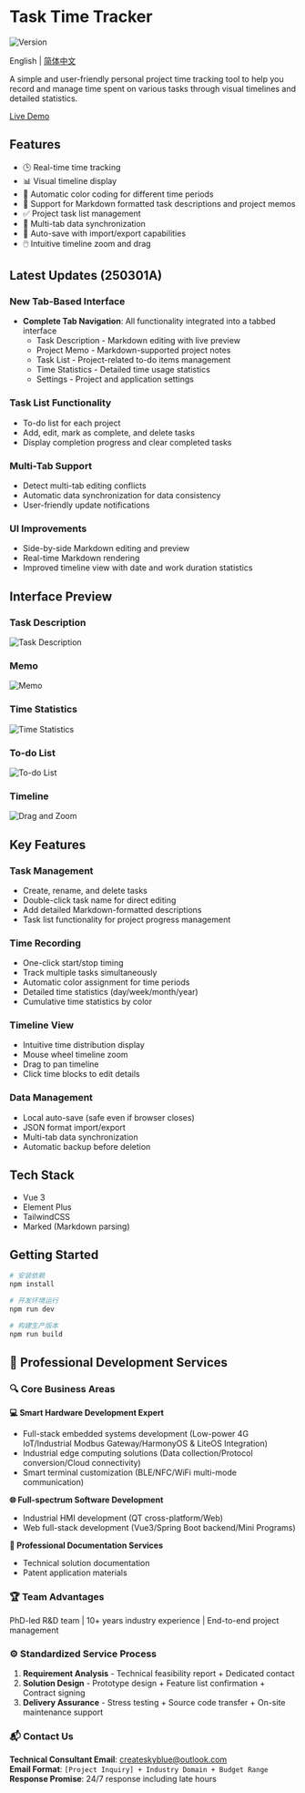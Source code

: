 # Task Time Tracker

![Version](https://img.shields.io/badge/version-250301A-blue)

English | [简体中文](README_CN.md)

A simple and user-friendly personal project time tracking tool to help you record and manage time spent on various tasks through visual timelines and detailed statistics.

[Live Demo](https://createskyblue.github.io/Task-Time-Tracker/)

## Features

- 🕒 Real-time time tracking
- 📊 Visual timeline display
- 🎨 Automatic color coding for different time periods
- 📝 Support for Markdown formatted task descriptions and project memos
- ✅ Project task list management
- 🔄 Multi-tab data synchronization
- 💾 Auto-save with import/export capabilities
- 🖱️ Intuitive timeline zoom and drag

## Latest Updates (250301A)

### New Tab-Based Interface
- **Complete Tab Navigation**: All functionality integrated into a tabbed interface
  - Task Description - Markdown editing with live preview
  - Project Memo - Markdown-supported project notes
  - Task List - Project-related to-do items management
  - Time Statistics - Detailed time usage statistics
  - Settings - Project and application settings

### Task List Functionality
- To-do list for each project
- Add, edit, mark as complete, and delete tasks
- Display completion progress and clear completed tasks

### Multi-Tab Support
- Detect multi-tab editing conflicts
- Automatic data synchronization for data consistency
- User-friendly update notifications

### UI Improvements
- Side-by-side Markdown editing and preview
- Real-time Markdown rendering
- Improved timeline view with date and work duration statistics

## Interface Preview

### Task Description
![Task Description](./img/任务描述.png)

### Memo
![Memo](./img/备忘录.png)

### Time Statistics
![Time Statistics](./img/时间统计.png)

### To-do List
![To-do List](./img/代办事项.png)

### Timeline
![Drag and Zoom](./img/PixPin_2025-02-20_08-10-45.gif)

## Key Features

### Task Management
- Create, rename, and delete tasks
- Double-click task name for direct editing
- Add detailed Markdown-formatted descriptions
- Task list functionality for project progress management

### Time Recording
- One-click start/stop timing
- Track multiple tasks simultaneously
- Automatic color assignment for time periods
- Detailed time statistics (day/week/month/year)
- Cumulative time statistics by color

### Timeline View
- Intuitive time distribution display
- Mouse wheel timeline zoom
- Drag to pan timeline
- Click time blocks to edit details

### Data Management
- Local auto-save (safe even if browser closes)
- JSON format import/export
- Multi-tab data synchronization
- Automatic backup before deletion

## Tech Stack

- Vue 3
- Element Plus
- TailwindCSS
- Marked (Markdown parsing)

## Getting Started

```bash
# 安装依赖
npm install

# 开发环境运行
npm run dev

# 构建生产版本
npm run build

```

## 🚀 Professional Development Services

### 🔍 Core Business Areas

**💻 Smart Hardware Development Expert**
- Full-stack embedded systems development (Low-power 4G IoT/Industrial Modbus Gateway/HarmonyOS & LiteOS Integration)
- Industrial edge computing solutions (Data collection/Protocol conversion/Cloud connectivity)
- Smart terminal customization (BLE/NFC/WiFi multi-mode communication)

**🌐 Full-spectrum Software Development**
- Industrial HMI development (QT cross-platform/Web)
- Web full-stack development (Vue3/Spring Boot backend/Mini Programs)

**📑 Professional Documentation Services**
- Technical solution documentation
- Patent application materials

### 🏆 Team Advantages
PhD-led R&D team | 10+ years industry experience | End-to-end project management

### ⚙️ Standardized Service Process
1. **Requirement Analysis** - Technical feasibility report + Dedicated contact
2. **Solution Design** - Prototype design + Feature list confirmation + Contract signing
3. **Delivery Assurance** - Stress testing + Source code transfer + On-site maintenance support

### 📬 Contact Us
**Technical Consultant Email**: createskyblue@outlook.com  
**Email Format**: `[Project Inquiry] + Industry Domain + Budget Range`  
**Response Promise**: 24/7 response including late hours